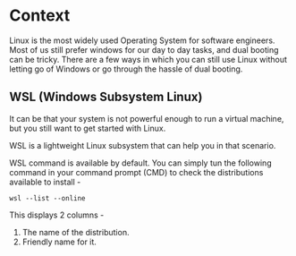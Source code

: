 # Context

Linux is the most widely used Operating System for software engineers. Most of us still prefer windows for our day to day tasks, and dual booting can be tricky. There are a few ways in which you can still use Linux without letting go of Windows or go through the hassle of dual booting.

## WSL (Windows Subsystem Linux)

It can be that your system is not powerful enough to run a virtual machine, but you still want to get started with Linux.

WSL is a lightweight Linux subsystem that can help you in that scenario.

WSL command is available by default. You can simply tun the following command in your command prompt (CMD) to check the distributions available to install -

`wsl --list --online`

This displays 2 columns -

1. The name of the distribution.
2. Friendly name for it.